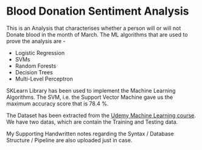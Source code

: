 # Blood Donation Sentiment Analysis

This is an Analysis that characterises whether a person will or will not Donate blood in the month of March. 
The ML algorithms that are used to prove the analysis are - 
- Logistic Regression
- SVMs
- Random Forests
- Decision Trees
- Multi-Level Perceptron

SKLearn Library has been used to implement the Machine Learning Algorithms.
The SVM, i.e. the Support Vector Machine gave us the maximum accuracy score that is 78.4 %.

The Dataset has been extracted from the  [Udemy Machine Learning course](https://www.cluzters.ai/Course/1306/learn-machine-learning-10-projects-in-finance-health-care). We have two datas, which are contain the Training and Testing data.

My Supporting Handwritten notes regarding the Syntax / Database Structure / Pipeline are also uploaded just in case.

